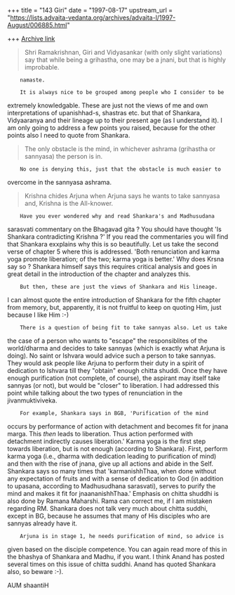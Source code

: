 +++
title = "143 Giri"
date = "1997-08-17"
upstream_url = "https://lists.advaita-vedanta.org/archives/advaita-l/1997-August/006885.html"

+++
[Archive link](https://lists.advaita-vedanta.org/archives/advaita-l/1997-August/006885.html)

>Shri Ramakrishnan, Giri and Vidyasankar (with only slight variations) say
>that while being a grihastha, one may be a jnani, but that is highly
>improbable.

        namaste.

        It is always nice to be grouped among people who I consider to be
extremely knowledgable.  These are just not the views of me and own
interpretations of upanishhad-s, shastras etc. but that of Shankara,
Vidyaaranya and their lineage up to their present age (as I understand
it). I am only going to address a few points you raised, because for the
other points also I need to quote from Shankara.

>The only obstacle is the mind, in whichever ashrama (grihastha or
>sannyasa) the person is in.

        No one is denying this, just that the obstacle is much easier to
overcome in the sannyasa ashrama.

>Krishna chides Arjuna when Arjuna says he wants to take sannyasa and,
>Krishna is the All-knower.

        Have you ever wondered why and read Shankara's and Madhusudana
sarasvati commentary on the Bhagavad gita ? You should have thought 'Is
Shankara contradicting Krishna ?' If you read the commentaries you will
find that Shankara exxplains why this is so beautifully. Let us take the
second verse of chapter 5 where this is addressed. 'Both renunciation and
karma yoga promote liberation; of the two; karma yoga is better.' Why
does Krsna say so ? Shankara himself says this requires critical
analysis and goes in great detail in the introduction of the chapter and
analyzes this.

        But then, these are just the views of Shankara and His lineage.
I can almost quote the entire introduction of Shankara for the fifth
chapter from memory, but, apparently, it is not fruitful to keep on
quoting Him, just because I like Him :-)


        There is a question of being fit to take sannyas also. Let us take
the case of a person who wants to "escape" the responsiblites of the
world/dharma and decides to take sannyas (which is exactly what Arjuna is
doing). No saint or Ishvara would advice such a person to take sannyas.
They would ask people like Arjuna to perform their duty in a spirit of
dedication to Ishvara till they "obtain" enough chitta shuddi. Once they
have enough purification (not complete, of course), the aspirant may
itself take sannyas (or not), but would be "closer" to liberation. I had
addressed this point while talking about the two types of renunciation in
the jivanmuktiviveka.


        For example, Shankara says in BGB, 'Purification of the mind
occurs by performance of action with detachment and becomes fit for jnana
marga. This *then* leads to liberation. Thus action performed with
detachment indirectly causes liberation.' Karma yoga is the first step
towards liberation, but is not enough (according to Shankara).  First,
perform karma yoga (i.e., dharma with dedication leading to purification
of mind) and then with the rise of jnana, give up all actions and abide in
the Self. Shankara says so many times that 'karmanishhThaa, when done
without any expectation of fruits and with a sense of dedication to God
(in addition to upasana, according to Madhusudhana sarasvati), serves to
purify the mind and makes it fit for jnaananishhThaa.' Emphasis on chitta
shuddhi is also done by Ramana Maharshi. Rama can correct me, if I am
mistaken regarding RM. Shankara does not talk very much about chitta
suddhi, except in BG, because he assumes that many of His disciples who
are sannyas already have it.

        Arjuna is in stage 1, he needs purification of mind, so advice is
given based on the disciple competence.  You can again read more of this
in the bhashya of Shankara and Madhu, if you want. I think Anand has posted
several times on this issue of chitta suddhi. Anand has quoted Shankara
also, so beware :-).


AUM shaantiH

